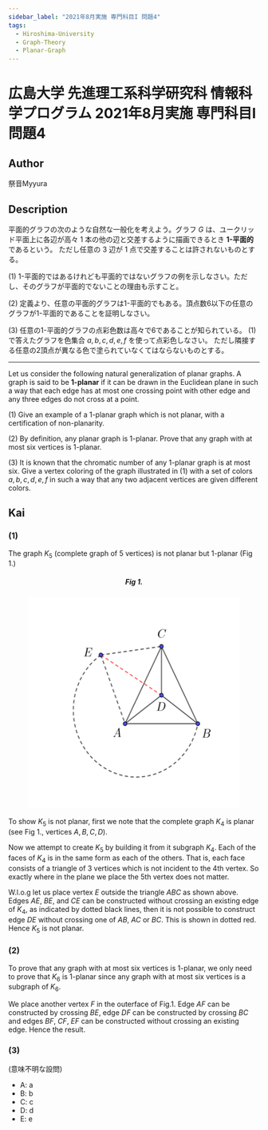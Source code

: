 ```yaml
---
sidebar_label: "2021年8月実施 専門科目I 問題4"
tags:
  - Hiroshima-University
  - Graph-Theory
  - Planar-Graph
---
```

# 広島大学 先進理工系科学研究科 情報科学プログラム 2021年8月実施 専門科目I 問題4


## **Author**
祭音Myyura

## **Description**
平面的グラフの次のような自然な一般化を考えよう。グラフ $G$ は、ユークリッド平面上に各辺が高々 $1$ 本の他の辺と交差するように描画できるとき **$1$-平面的** であるという。
ただし任意の $3$ 辺が $1$ 点で交差することは許されないものとする。

(1) $1$-平面的ではあるけれども平面的ではないグラフの例を示しなさい。ただし、そのグラフが平面的でないことの理由も示すこと。

(2) 定義より、任意の平面的グラフは1-平面的でもある。頂点数6以下の任意のグラフが1-平面的であることを証明しなさい。

(3) 任意の1-平面的グラフの点彩色数は高々で6であることが知られている。
(1) で答えたグラフを色集合 ${a, b, c, d, e, f}$ を使って点彩色しなさい。
ただし隣接する任意の2頂点が異なる色で塗られていなくてはならないものとする。

--------------------------------------------------------

Let us consider the following natural generalization of planar graphs.
A graph is said to be **1-planar** if it can be drawn in the Euclidean plane in such a way that each edge has at most one crossing point with other edge and any three edges do not cross at a point.

(1) Give an example of a 1-planar graph which is not planar, with a certification of non-planarity.

(2) By definition, any planar graph is 1-planar. Prove that any graph with at most six vertices is 1-planar.

(3) It is known that the chromatic number of any 1-planar graph is at most six. Give a vertex coloring of the graph illustrated in (1) with a set of colors ${a, b, c, d, e, f}$ in such a way that any two adjacent vertices are given different colors.


## **Kai**
### (1)
The graph $K_5$ (complete graph of $5$ vertices) is not planar but 1-planar (Fig 1.)

##### <center> Fig 1.
<figure style="text-aligned:center;">
  <img src="https://raw.githubusercontent.com/Myyura/the_kai_project_assets/main/kakomonn/hiroshima_university/ASE/is_202108_senmon_I_4_p1.png" width="450" height="423" alt=""/>
</figure>

To show $K_5$ is not planar, first we note that the complete graph $K_4$ is planar (see Fig 1., vertices $A, B, C, D$).

Now we attempt to create $K_5$ by building it from it subgraph $K_4$.
Each of the faces of $K_4$ is in the same form as each of the others.
That is, each face consists of a triangle of 3 vertices which is not incident to the 4th vertex.
So exactly where in the plane we place the 5th vertex does not matter.

W.l.o.g let us place vertex $E$ outside the triangle $ABC$ as shown above.
Edges $AE$, $BE$, and $CE$ can be constructed without crossing an existing edge of $K_4$, as indicated by dotted black lines, then it is not possible to construct edge $DE$ without crossing one of $AB$, $AC$ or $BC$. This is shown in dotted red.
Hence $K_5$ is not planar.

### (2)
To prove that any graph with at most six vertices is 1-planar, we only need to prove that $K_6$ is 1-planar since any graph with at most six vertices is a subgraph of $K_6$.

We place another vertex $F$ in the outerface of Fig.1.
Edge $AF$ can be constructed by crossing $BE$, edge $DF$ can be constructed by crossing $BC$ and edges $BF$, $CF$, $EF$ can be constructed without crossing an existing edge.
Hence the result.

### (3)
(意味不明な設問)

- A: a
- B: b
- C: c
- D: d
- E: e